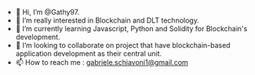 - 👋 Hi, I’m @Gathy97.
- 👀 I’m really interested in Blockchain and DLT technology.
- 🌱 I’m currently learning Javascript, Python and Solidity for Blockchain's development.
- 💞️ I’m looking to collaborate on project that have blockchain-based application development as their central unit.
- 📫 How to reach me : gabriele.schiavoni1@gmail.com
